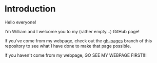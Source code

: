 # Introduction

Hello everyone!

I'm William and I welcome you to my (rather empty...) GitHub page!

If you've come from my webpage, check out the [gh-pages](https://github.com/wsong02/Rocket-League/tree/gh-pages) branch of this repository to see what I have done to make that page possible.

If you haven't come from my webpage, GO SEE MY WEBPAGE FIRST!!!

